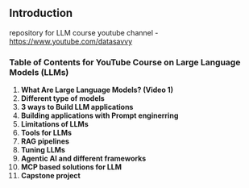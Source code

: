 ## Introduction
repository for LLM course
youtube channel - https://www.youtube.com/datasavvy



### Table of Contents for YouTube Course on Large Language Models (LLMs)

1. **What Are Large Language Models? (Video 1)**
2. **Different type of models**
3. **3 ways to Build LLM applications**
4. **Building applications with Prompt enginerring**
5. **Limitations of LLMs**
6. **Tools for LLMs**
7. **RAG pipelines**
8. **Tuning LLMs**
9. **Agentic AI and different frameworks**
10. **MCP based solutions for LLM**
11. **Capstone project**
